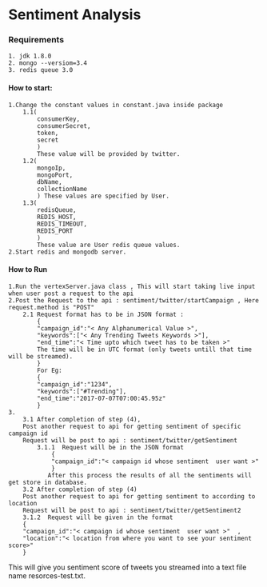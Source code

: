 # Sentiment Analysis
### Requirements
    1. jdk 1.8.0
    2. mongo --versiom=3.4
    3. redis queue 3.0
#### How to start:
    1.Change the constant values in constant.java inside package 
        1.1(
            consumerKey,
            consumerSecret,
            token,
            secret
            )
            These value will be provided by twitter.
        1.2(
            mongoIp,
            mongoPort,
            dbName,
            collectionName
            ) These values are specified by User.
        1.3(
            redisQueue,
            REDIS_HOST,
            REDIS_TIMEOUT,
            REDIS_PORT
            )
            These value are User redis queue values.
    2.Start redis and mongodb server.
#### How to Run 
    1.Run the vertexServer.java class , This will start taking live input when user post a request to the api 
    2.Post the Request to the api : sentiment/twitter/startCampaign , Here request.method is "POST"    
        2.1 Request format has to be in JSON format :
            {
	        "campaign_id":"< Any Alphanumerical Value >",
	        "keywords":["< Any Trending Tweets Keywords >"],
	        "end_time":"< Time upto which tweet has to be taken >"
	        The time will be in UTC format (only tweets untill that time will be streamed).
            }
            For Eg:
            {
	        "campaign_id":"1234",
	        "keywords":["#Trending"],
	        "end_time":"2017-07-07T07:00:45.95z"
            }
    3.
        3.1 After completion of step (4),
        Post another request to api for getting sentiment of specific campaign id
        Request will be post to api : sentiment/twitter/getSentiment
            3.1.1  Request will be in the JSON format 
                {
	            "campaign_id":"< campaign id whose sentiment  user want >"
                }
               After this process the results of all the sentiments will get store in database.
        3.2 After completion of step (4)
        Post another request to api for getting sentiment to according to location
        Request will be post to api : sentiment/twitter/getSentiment2
        3.1.2  Request will be given in the format
        {
    	"campaign_id":"< campaign id whose sentiment  user want >"  ,
        "location":"< location from where you want to see your sentiment score>"
        }
 This will give you sentiment score of tweets you streamed into a text file name resorces-test.txt.

